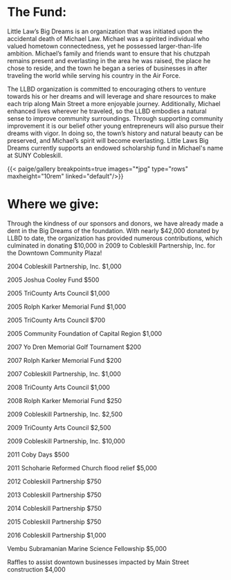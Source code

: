 # The Fund:

Little Law’s Big Dreams is an organization that was initiated upon the accidental death of Michael Law. Michael was a spirited individual who valued hometown connectedness, yet he possessed larger-than-life ambition. 
Michael’s family and friends want to ensure that his chutzpah remains present and everlasting in the area he was raised, the place he chose to reside, and the town he began a series of businesses in after traveling the world while serving his country in the Air Force.

The LLBD organization is committed to encouraging others to venture towards his or her dreams and will leverage and share resources to make each trip along Main Street a more enjoyable journey. 
Additionally, Michael enhanced lives wherever he traveled, so the LLBD embodies a natural sense to improve community surroundings. 
Through supporting community improvement it is our belief other young entrepreneurs will also pursue their dreams with vigor. 
In doing so, the town’s history and natural beauty can be preserved, and Michael’s spirit will become everlasting. 
Little Laws Big Dreams currently supports an endowed scholarship fund in Michael's name at SUNY Cobleskill.


{{< paige/gallery breakpoints=true images="*jpg" type="rows" maxheight="10rem" linked="default"/>}}

# Where we give:

Through the kindness of our sponsors and donors, we have already made a dent in the Big Dreams of the foundation. With nearly $42,000 donated by LLBD to date, the organization has provided numerous contributions, which culminated in donating $10,000 in 2009 to Cobleskill Partnership, Inc. for the Downtown Community Plaza!

2004 Cobleskill Partnership, Inc. $1,000

2005 Joshua Cooley Fund $500

2005 TriCounty Arts Council $1,000

2005 Rolph Karker Memorial Fund $1,000

2005 TriCounty Arts Council $700

2005 Community Foundation of Capital Region $1,000

2007 Yo Dren Memorial Golf Tournament $200

2007 Rolph Karker Memorial Fund $200

2007 Cobleskill Partnership, Inc. $1,000

2008 TriCounty Arts Council $1,000

2008 Rolph Karker Memorial Fund $250

2009 Cobleskill Partnership, Inc. $2,500

2009 TriCounty Arts Council $2,500

2009 Cobleskill Partnership, Inc. $10,000

2011 Coby Days $500

2011 Schoharie Reformed Church flood relief $5,000

2012 Cobleskill Partnership $750

2013 Cobleskill Partnership $750

2014 Cobleskill Partnership $750

2015 Cobleskill Partnership $750

2016 Cobleskill Partnership $1,000

Vembu Subramanian Marine Science Fellowship $5,000

Raffles to assist downtown businesses impacted by Main Street construction $4,000

